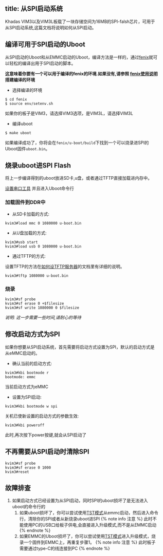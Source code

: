 title: 从SPI启动系统
---

Khadas VIM3以及VIM3L板载了一块存储空间为16MB的SPI-falsh芯片，可用于从SPI启动系统,这篇文档将说明如何从SPI启动。

## 编译可用于SPI启动的Uboot

从SPI启动的Uboot和从EMMC启动的Uboot，编译方法是一样的，通过[fenix](https://github.com/khadas/fenix)就可以轻松的编译出用于SPI启动的脚本。

**这意味着你要有一个可以用于编译的fenix的环境.如果没有,请参照 [fenix使用说明](/linux/zh-cn/vim3/FenixScript.html) 搭建编译的环境**

* 选择编译的环境

```shell
$ cd fenix
$ source env/setenv.sh
```

如果你的板子是VIM3，请选择VIM3选项，是VIM3L，请选择VIM3L

* 编译uboot

```shell
$ make uboot
```

如果编译成功了，你将会在`fenix/u-boot/build`下找到一个可以烧录进SPI的Uboot固件`uboot.bin`。

## 烧录uboot进SPI Flash

将上一步编译得到的uboot放进SD卡,u盘，或者通过TFTP直接加载进内存中。

[设置串口工具](/linux/zh-cn/vim3/SetupSerialTool.html) 并且进入Uboot命令行

### 加载固件到DDR中

* 从SD卡加载的方式:

```shell
kvim3#load mmc 0 1080000 u-boot.bin
```

* 从U盘加载的方式:

```shell
kvim3#usb start
kvim3#load usb 0 1080000 u-boot.bin
```

* 通过TFTP的方式:

设置TFTP的方法在[如何设TFTP服务器](/linux/zh-cn/vim3/SetupTFTPServer.html)的文档里有详细的说明。


```shell
kvim3#tftp 1080000 u-boot.bin
```

### 烧录

```shell
kvim3#sf probe
kvim3#sf erase 0 +$filesize
kvim3#sf write 1080000 0 $filesize
```

*说明: 这一步需要一些时间,请耐心的等待*

## 修改启动方式为SPI

如果你想要从SPI启动系统，首先需要将启动方式设置为SPI，默认的启动方式是从eMMC启动的。

* 确认当前的启动方式:

```shell
kvim3#kbi bootmode r
bootmode: emmc
```

当前启动方式为eMMC

* 设置为SPI启动:

```shell
kvim3#kbi bootmode w spi
```

关机已使新设置的启动方式的参数生效:

```shell
kvim3#kbi poweroff
```

此时,再次按下power按键,就会从SPI启动了

## 不再需要从SPI启动时清除SPI

```shell
kvim3#sf probe
kvim3#sf erase 0 1000
kvim3#reset
```

## 故障排查
1. 如果启动方式已经设置为从SPI启动，同时SPI的uboot损坏了是无法进入uboot的命令行的
	1) 如果uboot损坏了，你可以尝试使用[TST模式](/linux/zh-cn/vim3/HowtoBootIntoUpgradeMode.html#TST-Mode-Recommended)从emmc启动，然后进入命令行，清除你的SPI或者从新烧录uboot进SPI
	{% note info 注意 %}
		此时不能使用PC的USB口给板子供电,会直接进入升级模式,而不是从EMMC启动
	{% endnote %}
	2) 如果EMMC的Uboot损坏了，你可以尝试使用[TST模式](/linux/zh-cn/vim3/HowtoBootIntoUpgradeMode.html#TST-Mode-Recommended)进入升级模式，烧录一个固件到EMMC上，再重复步骤1。
	{% note info 注意 %}
		此时板子需要通过type-C的线连接到PC
	{% endnote %}
